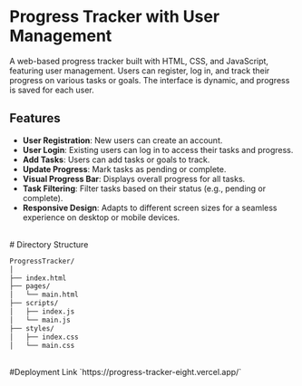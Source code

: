 # Progress Tracker with User Management

A web-based progress tracker built with HTML, CSS, and JavaScript, featuring user management. Users can register, log in, and track their progress on various tasks or goals. The interface is dynamic, and progress is saved for each user.

## Features

- **User Registration**: New users can create an account.
- **User Login**: Existing users can log in to access their tasks and progress.
- **Add Tasks**: Users can add tasks or goals to track.
- **Update Progress**: Mark tasks as pending or complete.
- **Visual Progress Bar**: Displays overall progress for all tasks.
- **Task Filtering**: Filter tasks based on their status (e.g., pending or complete).
- **Responsive Design**: Adapts to different screen sizes for a seamless experience on desktop or mobile devices.

<br>
# Directory Structure

```bash
ProgressTracker/
│
├── index.html              
├── pages/                  
│   └── main.html          
├── scripts/                
│   ├── index.js
│   └── main.js
├── styles/                 
│   ├── index.css
│   └── main.css
```
<br>
#Deployment Link
`https://progress-tracker-eight.vercel.app/`

